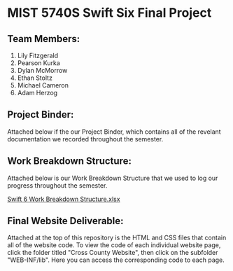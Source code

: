 # MIST 5740S Swift Six Final Project

## Team Members:
1. Lily Fitzgerald
2. Pearson Kurka
3. Dylan McMorrow
4. Ethan Stoltz
5. Michael Cameron
6. Adam Herzog

## Project Binder:
Attached below if the our Project Binder, which contains all of the revelant documentation we recorded throughout the semester. 
## Work Breakdown Structure:
Attached below is our Work Breakdown Structure that we used to log our progress throughout the semester.

[Swift 6 Work Breakdown Structure.xlsx](https://github.com/dylanmcmorrow5/MIST5740S-SwiftSix/files/13605254/Swift.6.Work.Breakdown.Structure.xlsx)

## Final Website Deliverable:
Attached at the top of this repository is the HTML and CSS files that contain all of the website code. To view the code of each individual website page, click the folder titled "Cross County Website", then click on the subfolder "WEB-INF/lib". Here you can access the corresponding code to each page. 
